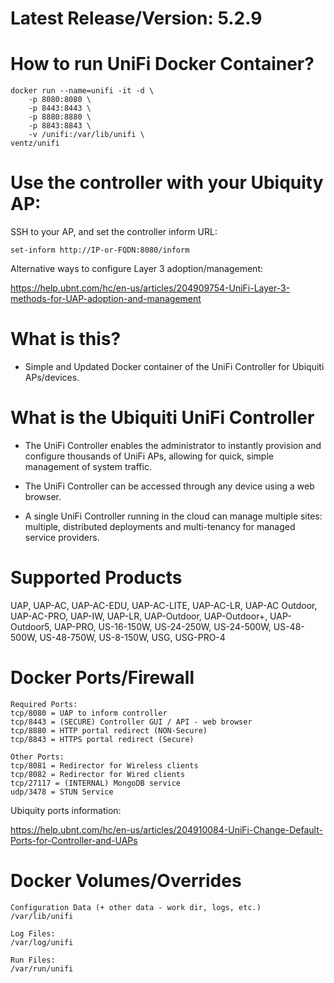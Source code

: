 # Latest Release/Version: 5.2.9

# How to run UniFi Docker Container?
```
docker run --name=unifi -it -d \
    -p 8080:8080 \
    -p 8443:8443 \
    -p 8880:8880 \
    -p 8843:8843 \
    -v /unifi:/var/lib/unifi \
ventz/unifi
```

# Use the controller with your Ubiquity AP:
SSH to your AP, and set the controller inform URL:
```
set-inform http://IP-or-FQDN:8080/inform
```

Alternative ways to configure Layer 3 adoption/management:

https://help.ubnt.com/hc/en-us/articles/204909754-UniFi-Layer-3-methods-for-UAP-adoption-and-management

# What is this?
* Simple and Updated Docker container of the UniFi Controller for Ubiquiti APs/devices.


# What is the Ubiquiti UniFi Controller

* The UniFi Controller enables the administrator to instantly provision and configure thousands of UniFi APs, allowing for quick, simple management of system traffic.

* The UniFi Controller can be accessed through any device using a web browser.

* A single UniFi Controller running in the cloud can manage multiple sites: multiple, distributed deployments and multi-tenancy for managed service providers.


# Supported Products
UAP, UAP-AC, UAP-AC-EDU, UAP-AC-LITE, UAP-AC-LR, UAP-AC Outdoor, UAP-AC-PRO, UAP-IW, UAP-LR, UAP-Outdoor, UAP-Outdoor+, UAP-Outdoor5, UAP-PRO, US-16-150W, US-24-250W, US-24-500W, US-48-500W, US-48-750W, US-8-150W, USG, USG-PRO-4


# Docker Ports/Firewall

```
Required Ports:
tcp/8080 = UAP to inform controller
tcp/8443 = (SECURE) Controller GUI / API - web browser
tcp/8880 = HTTP portal redirect (NON-Secure)
tcp/8843 = HTTPS portal redirect (Secure)
```

```
Other Ports:
tcp/8081 = Redirector for Wireless clients
tcp/8082 = Redirector for Wired clients
tcp/27117 = (INTERNAL) MongoDB service
udp/3478 = STUN Service
```

Ubiquity ports information: 

https://help.ubnt.com/hc/en-us/articles/204910084-UniFi-Change-Default-Ports-for-Controller-and-UAPs

# Docker Volumes/Overrides
```
Configuration Data (+ other data - work dir, logs, etc.)
/var/lib/unifi
```

```
Log Files:
/var/log/unifi
```

```
Run Files:
/var/run/unifi
```
